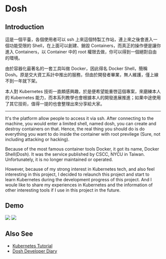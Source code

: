 # Dosh

## Introduction

這是一個平臺，各個使用者可以 ssh 上來這個特製工作站，連上來之後會進入一個功能受限的 Shell，在上面可以創建、銷毀 Containers，而真正的操作便是讓你進入 Containers，以 Container 中的 root 權限去做，你可以得到一個絕對自由的環境。

由於容器化最著名的一套工具叫做 Docker，因此得名 Docker Shell，簡稱 Dosh。原是交大資工系計中推出的服務，但由於開發者畢業，無人維護，僅上線不到一年就下架。

本人對 Kubernetes 技術一直頗感興趣，於是便希望能重啓這個專案，來磨練本人的 Kubernetes 能力，而本系列教學也會根據本人的開發進展推進；如果中途使用了其它技術，值得一提的也會整理出來分享給大家。

---

It's the platform allow people to access it via ssh. After connecting to the machine, you would enter a limited shell, named dosh, you can create and destroy containers on that. Hence, the real thing you should do is do everything you want to do inside the container with root previlege (Sure, not including attacking or hacking).

Because of the most famous container tools Docker, it got its name, Docker Shell(Dosh). It was the service published by CSCC, NYCU in Taiwan. Unfortunately, it is no longer maintained or operated.

However, because of my strong interest in Kubernetes tech, and also feel interesting in this project, I decided to relaunch this project and start to learn Kubernetes during the development progress of this project. And I woule like to share my experiences in Kubernetes and the information of other interesting tools if I use in this project in the future.

## Demo

![](https://i.imgur.com/ciJGnRE.png)
![](https://i.imgur.com/Y4zfSV7.png)

## Also See

- [Kubernetes Tutorial](https://sandb0x.tw/index)
- [Dosh Developer Diary](https://sandb0x.tw/b/dosh_%E9%96%8B%E7%99%BC%E6%97%A5%E8%AA%8C.md)

